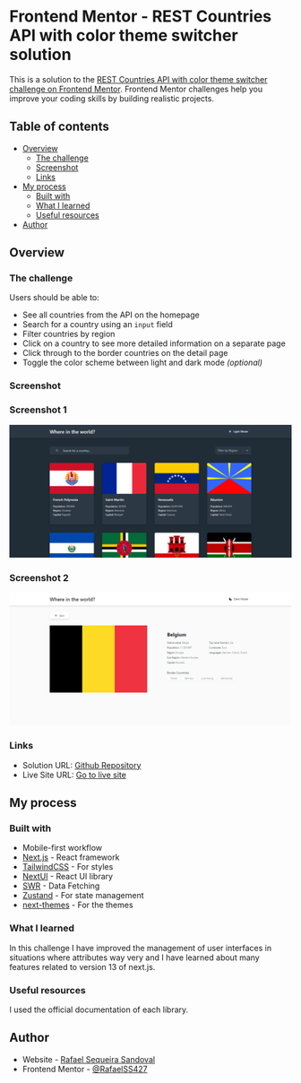 # Frontend Mentor - REST Countries API with color theme switcher solution
This is a solution to the [REST Countries API with color theme switcher challenge on Frontend Mentor](https://www.frontendmentor.io/challenges/rest-countries-api-with-color-theme-switcher-5cacc469fec04111f7b848ca). Frontend Mentor challenges help you improve your coding skills by building realistic projects. 

## Table of contents
- [Overview](#overview)
  - [The challenge](#the-challenge)
  - [Screenshot](#screenshot)
  - [Links](#links)
- [My process](#my-process)
  - [Built with](#built-with)
  - [What I learned](#what-i-learned)
  - [Useful resources](#useful-resources)
- [Author](#author)

## Overview

### The challenge
Users should be able to:

- See all countries from the API on the homepage
- Search for a country using an `input` field
- Filter countries by region
- Click on a country to see more detailed information on a separate page
- Click through to the border countries on the detail page
- Toggle the color scheme between light and dark mode *(optional)*

### Screenshot

### Screenshot 1
![](./public/screenshots/desk1.png)

### Screenshot 2
![](./public/screenshots/desk2.png)

### Links
- Solution URL: [Github Repository](https://github.com/RafaelSS427/rest-countries-api)
- Live Site URL: [Go to live site](https://rafaelss427.github.io/rest-countries-api)

## My process

### Built with
- Mobile-first workflow
- [Next.js](https://nextjs.org/) - React framework
- [TailwindCSS](https://tailwindcss.com/) - For styles
- [NextUI](https://nextui.org/) - React UI library
- [SWR](https://swr.vercel.app/) - Data Fetching
- [Zustand](https://zustand-demo.pmnd.rs/) - For state management
- [next-themes](https://www.npmjs.com/package/next-themes) - For the themes

### What I learned
In this challenge I have improved the management of user interfaces in situations where attributes way very and I have learned about many features related to version 13 of next.js.

### Useful resources
I used the official documentation of each library.

## Author
- Website - [Rafael Sequeira Sandoval](https://www.rafael-sequeira-sandoval.dev)
- Frontend Mentor - [@RafaelSS427](https://www.frontendmentor.io/profile/RafaelSS427)